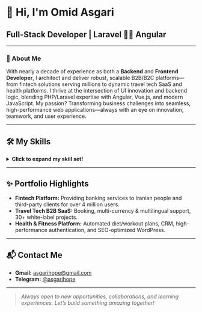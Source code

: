 # 👋 Hi, I'm Omid Asgari

## Full-Stack Developer | Laravel 🫶🏻 Angular 

---

### 🚀 About Me

With nearly a decade of experience as both a **Backend** and **Frontend Developer**, I architect and deliver robust, scalable B2B/B2C platforms—from fintech solutions serving millions to dynamic travel tech SaaS and health platforms. I thrive at the intersection of UI innovation and backend logic, blending PHP/Laravel expertise with Angular, Vue.js, and modern JavaScript. My passion? Transforming business challenges into seamless, high-performance web applications—always with an eye on innovation, teamwork, and user experience.

---

## 🛠️ My Skills

<details>
  <summary><b>Click to expand my skill set!</b></summary>

<div align="center">

| 💻 Languages       | ⚙️ Frameworks           | 🗄️ Databases      | 🧰 Tools & Other     |
|-------------------|-------------------------|-------------------|----------------------|
| PHP               | Laravel                 | MySQL             | Docker, PHPUnit      |
| JavaScript        | Symfony                 | Redis             | RESTful & SOAP       |
| TypeScript        | Angular (+2), Vue.js    |                   | Swagger              |
| HTML/CSS/SCSS/SASS| Angular.js, jQuery      |                   | Git (CI/CD), TFS     |
|                   | Bootstrap, WordPress    |                   | Postman              |

</div>

<div align="center">

| 🧠 Methodologies         | 🔒 Security & Best Practices      | 🤝 Soft Skills                |
|-------------------------|----------------------------------|------------------------------|
| Agile/Scrum             | OWASP, SOLID, Clean Code, TDD/DDD| Teamwork, Problem-solving    |
| Design Patterns         | API Security, UI/UX Principles   | Creativity, Self-Learning    |
| CI/CD Pipelines         |                                  | Negotiation, Knowledge Sharing|👈🏻😖(push)

</div>
</details>

---

## ✨ Portfolio Highlights

- **Fintech Platform:** Providing banking services to Iranian people and third-party clients for over 4 million users.
- **Travel Tech B2B SaaS:** Booking, multi-currency & multilingual support, 30+ white-label projects.
- **Health & Fitness Platform:** Automated diet/workout plans, CRM, high-performance authentication, and SEO-optimized WordPress.



---

## 📬 Contact Me

- **Gmail:** [asgarihope@gmail.com](mailto:asgarihope@gmail.com)
- **Telegram:** [@asgarihope](https://t.me/thisisomid)

---

> *Always open to new opportunities, collaborations, and learning experiences. Let’s build something amazing together!*

